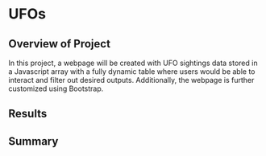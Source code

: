 # UFOs

## Overview of Project
In this project, a webpage will be created with UFO sightings data stored in a Javascript array with a fully dynamic table where users would be able to interact and filter out desired outputs.  Additionally, the webpage is further customized using Bootstrap.

## Results

## Summary
